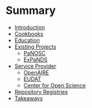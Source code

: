 # Summary

* [Introduction](README.md)
* [Cookbooks](cookbooks.md)
* [Education](education.md)
* [Existing Projects]()
	* [PaNOSC](projects/panosc.md)
	* [ExPaNDS](projects/expands.md)
* [Service Provider]()
	* [OpenAIRE](service_provider/openaire.md)
	* [EUDAT](service_provider/eudat.md)
	* [Center for Open Science](service_provider/cos.md)
* [Repository Registries](rep_reg.md)
* [Takeaways](takeaways.md)

